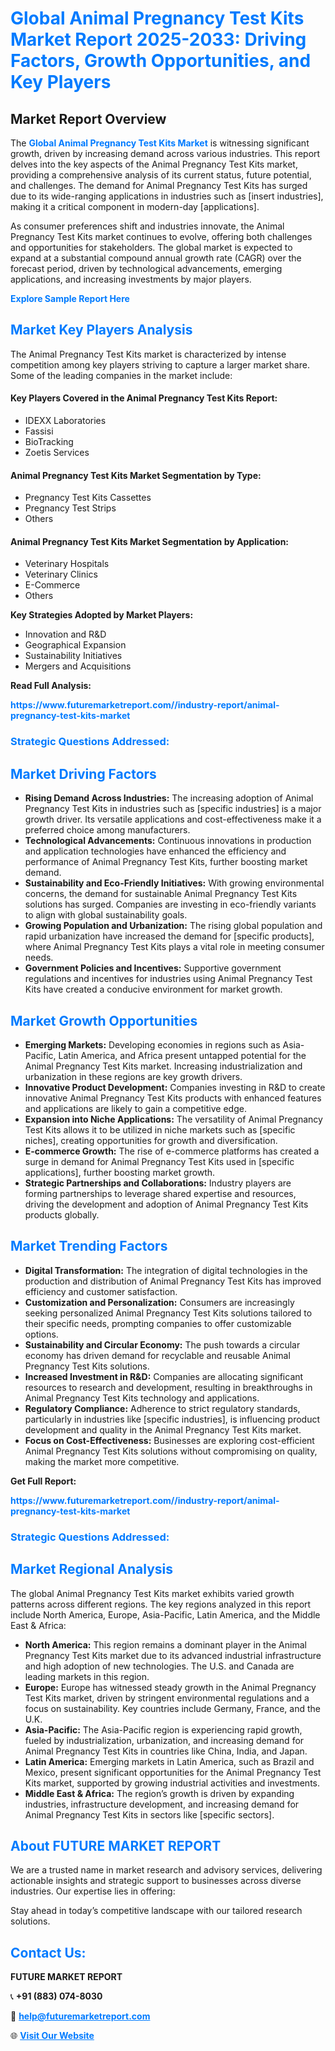 <h1 style="color: #007BFF;">Global Animal Pregnancy Test Kits Market Report 2025-2033: Driving Factors, Growth Opportunities, and Key Players</h1>

<section id="overview">
<h2>Market Report Overview</h2>
<p>The <a href="https://www.futuremarketreport.com//industry-report/animal-pregnancy-test-kits-market" style="color: #007BFF; text-decoration: none;"><strong>Global Animal Pregnancy Test Kits Market</strong></a> is witnessing significant growth, driven by increasing demand across various industries. This report delves into the key aspects of the Animal Pregnancy Test Kits market, providing a comprehensive analysis of its current status, future potential, and challenges. The demand for Animal Pregnancy Test Kits has surged due to its wide-ranging applications in industries such as [insert industries], making it a critical component in modern-day [applications].</p>
<p>As consumer preferences shift and industries innovate, the Animal Pregnancy Test Kits market continues to evolve, offering both challenges and opportunities for stakeholders. The global market is expected to expand at a substantial compound annual growth rate (CAGR) over the forecast period, driven by technological advancements, emerging applications, and increasing investments by major players.</p>
</section>

<section id="overview">
<p><a href="https://www.futuremarketreport.com//request-sample/reportId=55396" style="color: #007BFF; text-decoration: none;"><strong>Explore Sample Report Here</strong></a></p>
</section>

<section id="key-players">
<h2 style="color: #007BFF;">Market Key Players Analysis</h2>
<p>The Animal Pregnancy Test Kits market is characterized by intense competition among key players striving to capture a larger market share. Some of the leading companies in the market include:</p>
<h4>Key Players Covered in the Animal Pregnancy Test Kits Report:</h4>
<ul><li>IDEXX Laboratories</li><li>Fassisi</li><li>BioTracking</li><li>Zoetis Services</li></ul>
<h4>Animal Pregnancy Test Kits Market Segmentation by Type:</h4>
<ul><li>Pregnancy Test Kits Cassettes</li><li>Pregnancy Test Strips</li><li>Others</li></ul>

<h4>Animal Pregnancy Test Kits Market Segmentation by Application:</h4>
<ul><li>Veterinary Hospitals</li><li>Veterinary Clinics</li><li>E-Commerce</li><li>Others</li></ul>
<p><strong>Key Strategies Adopted by Market Players:</strong></p>
<ul>
<li>Innovation and R&D</li>
<li>Geographical Expansion</li>
<li>Sustainability Initiatives</li>
<li>Mergers and Acquisitions</li>
</ul>
</section>

<section>
<p><strong>Read Full Analysis: </strong></p><a href="https://www.futuremarketreport.com//industry-report/animal-pregnancy-test-kits-market" style="color: #007BFF; text-decoration: none;"><strong>https://www.futuremarketreport.com//industry-report/animal-pregnancy-test-kits-market</strong></a>
<h3 style="color: #007BFF;">Strategic Questions Addressed:</h3>
</section>

<section id="driving-factors">
<h2 style="color: #007BFF;">Market Driving Factors</h2>
<ul>
<li><strong>Rising Demand Across Industries:</strong> The increasing adoption of Animal Pregnancy Test Kits in industries such as [specific industries] is a major growth driver. Its versatile applications and cost-effectiveness make it a preferred choice among manufacturers.</li>
<li><strong>Technological Advancements:</strong> Continuous innovations in production and application technologies have enhanced the efficiency and performance of Animal Pregnancy Test Kits, further boosting market demand.</li>
<li><strong>Sustainability and Eco-Friendly Initiatives:</strong> With growing environmental concerns, the demand for sustainable Animal Pregnancy Test Kits solutions has surged. Companies are investing in eco-friendly variants to align with global sustainability goals.</li>
<li><strong>Growing Population and Urbanization:</strong> The rising global population and rapid urbanization have increased the demand for [specific products], where Animal Pregnancy Test Kits plays a vital role in meeting consumer needs.</li>
<li><strong>Government Policies and Incentives:</strong> Supportive government regulations and incentives for industries using Animal Pregnancy Test Kits have created a conducive environment for market growth.</li>
</ul>
</section>

<section id="growth-opportunities">
<h2 style="color: #007BFF;">Market Growth Opportunities</h2>
<ul>
<li><strong>Emerging Markets:</strong> Developing economies in regions such as Asia-Pacific, Latin America, and Africa present untapped potential for the Animal Pregnancy Test Kits market. Increasing industrialization and urbanization in these regions are key growth drivers.</li>
<li><strong>Innovative Product Development:</strong> Companies investing in R&D to create innovative Animal Pregnancy Test Kits products with enhanced features and applications are likely to gain a competitive edge.</li>
<li><strong>Expansion into Niche Applications:</strong> The versatility of Animal Pregnancy Test Kits allows it to be utilized in niche markets such as [specific niches], creating opportunities for growth and diversification.</li>
<li><strong>E-commerce Growth:</strong> The rise of e-commerce platforms has created a surge in demand for Animal Pregnancy Test Kits used in [specific applications], further boosting market growth.</li>
<li><strong>Strategic Partnerships and Collaborations:</strong> Industry players are forming partnerships to leverage shared expertise and resources, driving the development and adoption of Animal Pregnancy Test Kits products globally.</li>
</ul>
</section>

<section id="trending-factors">
<h2 style="color: #007BFF;">Market Trending Factors</h2>
<ul>
<li><strong>Digital Transformation:</strong> The integration of digital technologies in the production and distribution of Animal Pregnancy Test Kits has improved efficiency and customer satisfaction.</li>
<li><strong>Customization and Personalization:</strong> Consumers are increasingly seeking personalized Animal Pregnancy Test Kits solutions tailored to their specific needs, prompting companies to offer customizable options.</li>
<li><strong>Sustainability and Circular Economy:</strong> The push towards a circular economy has driven demand for recyclable and reusable Animal Pregnancy Test Kits solutions.</li>
<li><strong>Increased Investment in R&D:</strong> Companies are allocating significant resources to research and development, resulting in breakthroughs in Animal Pregnancy Test Kits technology and applications.</li>
<li><strong>Regulatory Compliance:</strong> Adherence to strict regulatory standards, particularly in industries like [specific industries], is influencing product development and quality in the Animal Pregnancy Test Kits market.</li>
<li><strong>Focus on Cost-Effectiveness:</strong> Businesses are exploring cost-efficient Animal Pregnancy Test Kits solutions without compromising on quality, making the market more competitive.</li>
</ul>
</section>

<section>
<p><strong>Get Full Report: </strong></p><a href="https://www.futuremarketreport.com//industry-report/animal-pregnancy-test-kits-market" style="color: #007BFF; text-decoration: none;"><strong>https://www.futuremarketreport.com//industry-report/animal-pregnancy-test-kits-market</strong></a>
<h3 style="color: #007BFF;">Strategic Questions Addressed:</h3>
</section>


<section id="regional-analysis">
<h2 style="color: #007BFF;">Market Regional Analysis</h2>
<p>The global Animal Pregnancy Test Kits market exhibits varied growth patterns across different regions. The key regions analyzed in this report include North America, Europe, Asia-Pacific, Latin America, and the Middle East & Africa:</p>
<ul>
<li><strong>North America:</strong> This region remains a dominant player in the Animal Pregnancy Test Kits market due to its advanced industrial infrastructure and high adoption of new technologies. The U.S. and Canada are leading markets in this region.</li>
<li><strong>Europe:</strong> Europe has witnessed steady growth in the Animal Pregnancy Test Kits market, driven by stringent environmental regulations and a focus on sustainability. Key countries include Germany, France, and the U.K.</li>
<li><strong>Asia-Pacific:</strong> The Asia-Pacific region is experiencing rapid growth, fueled by industrialization, urbanization, and increasing demand for Animal Pregnancy Test Kits in countries like China, India, and Japan.</li>
<li><strong>Latin America:</strong> Emerging markets in Latin America, such as Brazil and Mexico, present significant opportunities for the Animal Pregnancy Test Kits market, supported by growing industrial activities and investments.</li>
<li><strong>Middle East & Africa:</strong> The region’s growth is driven by expanding industries, infrastructure development, and increasing demand for Animal Pregnancy Test Kits in sectors like [specific sectors].</li>
</ul>
</section>

<footer>
<h2 style="color: #007BFF;">About FUTURE MARKET REPORT</h2>
<p>We are a trusted name in market research and advisory services, delivering actionable insights and strategic support to businesses across diverse industries. Our expertise lies in offering:</p>

<p>Stay ahead in today’s competitive landscape with our tailored research solutions.</p>

<h2 style="color: #007BFF;">Contact Us:</h2>
<p><strong>FUTURE MARKET REPORT</strong></p>
<p>📞 <strong>+91 (883) 074-8030</strong></p>
<p>📧 <strong><a href="mailto:help@futuremarketreport.com" style="color: #007BFF;">help@futuremarketreport.com</a></strong></p>
<p>🌐 <strong><a href="https://www.futuremarketreport.com/" style="color: #007BFF;">Visit Our Website</a></strong></p>
</footer>